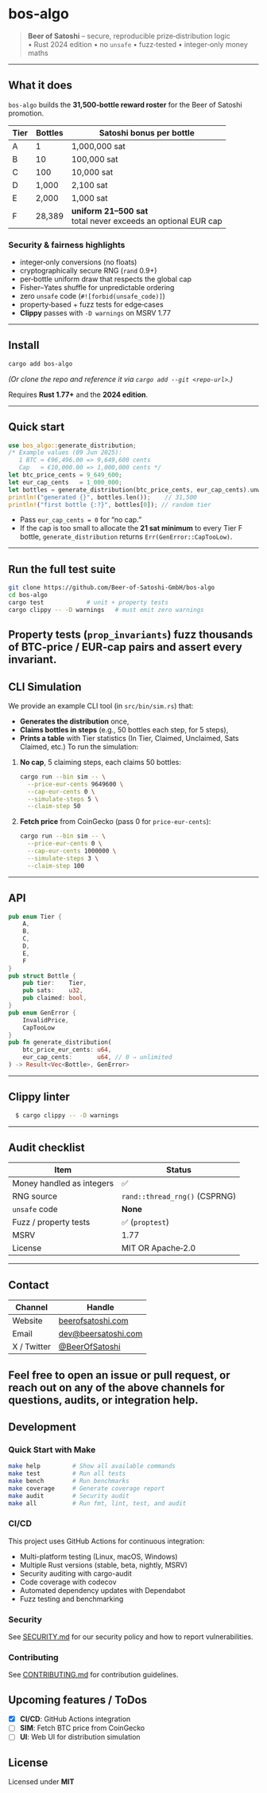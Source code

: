 # bos‑algo

> **Beer of Satoshi** – secure, reproducible prize‑distribution logic  
> • Rust 2024 edition • no `unsafe` • fuzz‑tested • integer‑only money maths
---

## What it does

`bos‑algo` builds the **31,500‑bottle reward roster** for the Beer of Satoshi promotion.

| Tier | Bottles | Satoshi bonus per bottle                                            |
|------|---------|---------------------------------------------------------------------|
| A    | 1       | 1,000,000 sat                                                       |
| B    | 10      | 100,000 sat                                                         |
| C    | 100     | 10,000 sat                                                          |
| D    | 1,000   | 2,100 sat                                                           |
| E    | 2,000   | 1,000 sat                                                           |
| F    | 28,389  | **uniform 21–500 sat** <br> total never exceeds an optional EUR cap |

### Security & fairness highlights

- integer‑only conversions (no floats)
- cryptographically secure RNG (`rand` 0.9+)
- per‑bottle uniform draw that respects the global cap
- Fisher–Yates shuffle for unpredictable ordering
- zero `unsafe` code (`#![forbid(unsafe_code)]`)
- property‑based + fuzz tests for edge‑cases
- **Clippy** passes with `-D warnings` on MSRV 1.77

---

## Install

```bash
cargo add bos-algo
````

*(Or clone the repo and reference it via `cargo add --git <repo-url>`.)*

Requires **Rust 1.77+** and the **2024 edition**.

---

## Quick start

```rust
use bos_algo::generate_distribution;
/* Example values (09 Jun 2025):
   1 BTC ≈ €96,496.00 => 9,649,600 cents
   Cap   ≈ €10,000.00 => 1,000,000 cents */
let btc_price_cents = 9_649_600;
let eur_cap_cents   = 1_000_000;
let bottles = generate_distribution(btc_price_cents, eur_cap_cents).unwrap();
println!("generated {}", bottles.len());    // 31,500
println!("first bottle {:?}", bottles[0]); // random tier
```

* Pass `eur_cap_cents = 0` for “no cap.”
* If the cap is too small to allocate the **21 sat minimum** to every Tier F bottle, `generate_distribution` returns
  `Err(GenError::CapTooLow)`.

---

## Run the full test suite

```bash
git clone https://github.com/Beer-of-Satoshi-GmbH/bos-algo
cd bos-algo
cargo test            # unit + property tests
cargo clippy -- -D warnings   # must emit zero warnings
```

Property tests (`prop_invariants`) fuzz thousands of BTC‑price / EUR‑cap pairs and assert every invariant.
---

## CLI Simulation

We provide an example CLI tool (in `src/bin/sim.rs`) that:

* **Generates the distribution** once,
* **Claims bottles in steps** (e.g., 50 bottles each step, for 5 steps),
* **Prints a table** with Tier statistics (In Tier, Claimed, Unclaimed, Sats Claimed, etc.)
  To run the simulation:

1. **No cap**, 5 claiming steps, each claims 50 bottles:
   ```bash
   cargo run --bin sim -- \
     --price-eur-cents 9649600 \
     --cap-eur-cents 0 \
     --simulate-steps 5 \
     --claim-step 50
   ```
2. **Fetch price** from CoinGecko (pass 0 for `price-eur-cents`):
   ```bash
   cargo run --bin sim -- \
     --price-eur-cents 0 \
     --cap-eur-cents 1000000 \
     --simulate-steps 3 \
     --claim-step 100
   ```

---

## API

```rust
pub enum Tier {
    A,
    B,
    C,
    D,
    E,
    F
}
pub struct Bottle {
    pub tier:    Tier,
    pub sats:    u32,
    pub claimed: bool,
}
pub enum GenError {
    InvalidPrice,
    CapTooLow
}
pub fn generate_distribution(
    btc_price_eur_cents: u64,
    eur_cap_cents:       u64, // 0 ⇒ unlimited
) -> Result<Vec<Bottle>, GenError>
```

---

## Clippy linter

```bash
  $ cargo clippy -- -D warnings
```

---

## Audit checklist

| Item                      | Status                 |
|---------------------------|------------------------|
| Money handled as integers | ✅                      |
| RNG source                | `rand::thread_rng()` (CSPRNG) |
| `unsafe` code             | **None**               |
| Fuzz / property tests     | ✅ (`proptest`)         |
| MSRV                      | 1.77                   |
| License                   | MIT OR Apache‑2.0      |

---

## Contact

| Channel     | Handle                                            |
|-------------|---------------------------------------------------|
| Website     | [beerofsatoshi.com](https://beerofsatoshi.com/)   |
| Email       | [dev@beersatoshi.com](mailto:dev@beersatoshi.com) |
| X / Twitter | [@BeerOfSatoshi](https://x.com/BeerOfSatoshi)     |

Feel free to open an issue or pull request, or reach out on any of the above channels for questions, audits, or integration help.
---

## Development

### Quick Start with Make

```bash
make help         # Show all available commands
make test         # Run all tests
make bench        # Run benchmarks
make coverage     # Generate coverage report
make audit        # Security audit
make all          # Run fmt, lint, test, and audit
```

### CI/CD

This project uses GitHub Actions for continuous integration:
- Multi-platform testing (Linux, macOS, Windows)
- Multiple Rust versions (stable, beta, nightly, MSRV)
- Security auditing with cargo-audit
- Code coverage with codecov
- Automated dependency updates with Dependabot
- Fuzz testing and benchmarking

### Security

See [SECURITY.md](SECURITY.md) for our security policy and how to report vulnerabilities.

### Contributing

See [CONTRIBUTING.md](CONTRIBUTING.md) for contribution guidelines.

## Upcoming features / ToDos

- [x] **CI/CD**: GitHub Actions integration
- [ ] **SIM**: Fetch BTC price from CoinGecko
- [ ] **UI**: Web UI for distribution simulation

## License

Licensed under **MIT**
